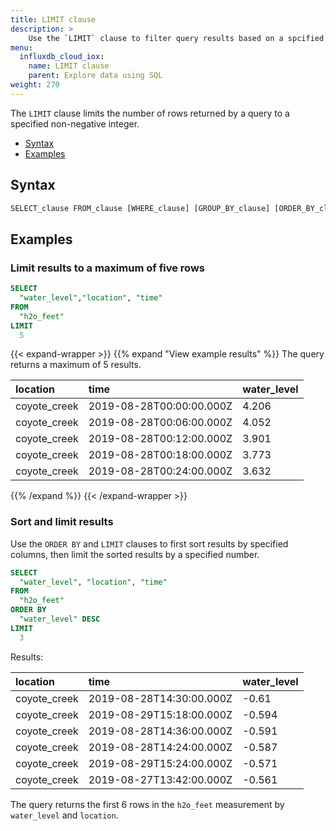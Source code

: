 ```yaml
---
title: LIMIT clause
description: > 
    Use the `LIMIT` clause to filter query results based on a spcified condition.
menu:
  influxdb_cloud_iox:
    name: LIMIT clause
    parent: Explore data using SQL
weight: 270
---
```



The `LIMIT` clause limits the number of rows returned by a query to a specified non-negative integer.

- [Syntax](#syntax)
- [Examples](#examples)

## Syntax

```sql
SELECT_clause FROM_clause [WHERE_clause] [GROUP_BY_clause] [ORDER_BY_clause] LIMIT <N>
```

## Examples

### Limit results to a maximum of five rows

```sql
SELECT
  "water_level","location", "time"
FROM
  "h2o_feet" 
LIMIT
  5
```
{{< expand-wrapper >}}
{{% expand "View example results" %}}
The query returns a maximum of 5 results.

| location     | time                     | water_level |
| :----------- | :----------------------- | ----------- |
| coyote_creek | 2019-08-28T00:00:00.000Z | 4.206       |
| coyote_creek | 2019-08-28T00:06:00.000Z | 4.052       |
| coyote_creek | 2019-08-28T00:12:00.000Z | 3.901       |
| coyote_creek | 2019-08-28T00:18:00.000Z | 3.773       |
| coyote_creek | 2019-08-28T00:24:00.000Z | 3.632       |
{{% /expand %}}
{{< /expand-wrapper >}}

### Sort and limit results

Use the `ORDER BY` and `LIMIT` clauses to first sort results by specified columns,
then limit the sorted results by a specified number.

```sql
SELECT
  "water_level", "location", "time"
FROM
  "h2o_feet" 
ORDER BY
  "water_level" DESC
LIMIT
  3
```

Results:

| location     | time                     | water_level |
| :----------- | :----------------------- | ----------- |
| coyote_creek | 2019-08-28T14:30:00.000Z | -0.61       |
| coyote_creek | 2019-08-29T15:18:00.000Z | -0.594      |
| coyote_creek | 2019-08-28T14:36:00.000Z | -0.591      |
| coyote_creek | 2019-08-28T14:24:00.000Z | -0.587      |
| coyote_creek | 2019-08-29T15:24:00.000Z | -0.571      |
| coyote_creek | 2019-08-27T13:42:00.000Z | -0.561      |

The query returns the first 6 rows in the `h2o_feet` measurement by `water_level` and `location`.


